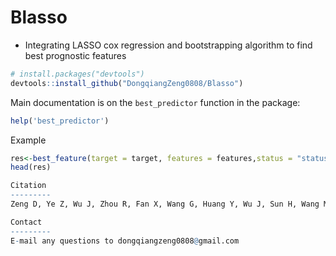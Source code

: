 # Blasso
- Integrating LASSO cox regression and bootstrapping algorithm to find best prognostic features

``` r
# install.packages("devtools")
devtools::install_github("DongqiangZeng0808/Blasso")
```
Main documentation is on the `best_predictor` function in the package:

``` r
help('best_predictor')
```

Example

``` r
res<-best_feature(target = target, features = features,status = "status",time = "time")
head(res)

Citation
---------
Zeng D, Ye Z, Wu J, Zhou R, Fan X, Wang G, Huang Y, Wu J, Sun H, Wang M, Bin J, Liao Y, Li N, Shi M, Liao W. Macrophage correlates with immunophenotype and predicts anti-PD-L1 response of urothelial cancer. Theranostics 2020; 10(15):7002-7014. [doi:10.7150/thno.46176](http://www.thno.org/v10p7002.htm)

Contact
---------
E-mail any questions to dongqiangzeng0808@gmail.com

